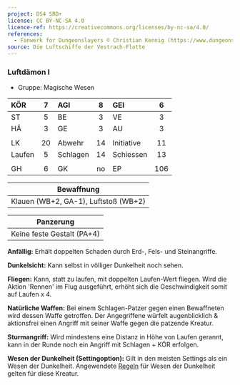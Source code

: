 ```yaml
---
project: DS4 SRD+
license: CC BY-NC-SA 4.0
licence-ref: https://creativecommons.org/licenses/by-nc-sa/4.0/
references: 
  - Fanwerk for Dungeonslayers © Christian Kennig (https://www.dungeonslayers.net/)
source: Die Luftschiffe der Vestrach-Flotte
---
```


### Luftdämon I

- Gruppe: Magische Wesen

| KÖR    |  7  | AGI      |  8  | GEI        |  6  |
| :----- | :-: | :------- | :-: | :--------- | :-: |
| ST     |  5  | BE       |  3  | VE         |  3  |
| HÄ     |  3  | GE       |  3  | AU         |  3  |
|        |     |          |     |            |     |
| LK     | 20  | Abwehr   | 14  | Initiative | 11  |
| Laufen |  5  | Schlagen | 14  | Schiessen  | 13  |
|        |     |          |     |            |     |
| GH     |  6  | GK       | no  | EP         | 106 |

|              Bewaffnung              |
| :----------------------------------: |
| Klauen (WB+2, GA-1), Luftstoß (WB+2) |

|         Panzerung          |
| :------------------------: |
| Keine feste Gestalt (PA+4) |

**Anfällig:** Erhält doppelten Schaden durch Erd-, Fels- und Steinangriffe.

**Dunkelsicht:** Kann selbst in völliger Dunkelheit noch sehen.

**Fliegen:** Kann, statt zu laufen, mit doppelten Laufen-Wert fliegen. Wird die Aktion 'Rennen' im Flug ausgeführt, erhöht sich die Geschwindigkeit somit auf Laufen x 4.

**Natürliche Waffen:** Bei einem Schlagen-Patzer gegen einen Bewaffneten wird dessen Waffe getroffen. Der Angegriffene würfelt augenblicklich & aktionsfrei einen Angriff mit seiner Waffe gegen die patzende Kreatur.

**Sturmangriff:** Wird mindestens eine Distanz in Höhe von Laufen gerannt, kann in der Runde noch ein Angriff mit Schlagen + KÖR erfolgen.

**Wesen der Dunkelheit (Settingoption):** Gilt in den meisten Settings als ein Wesen der Dunkelheit. Angewendete [Regeln](../../grw/regeln-proben.md) für Wesen der Dunkelheit gelten für diese Kreatur.

